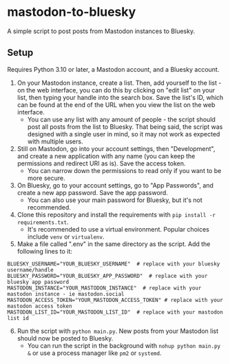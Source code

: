# mastodon-to-bluesky

A simple script to post posts from Mastodon instances to Bluesky.

## Setup

Requires Python 3.10 or later, a Mastodon account, and a Bluesky account.

1. On your Mastodon instance, create a list. Then, add yourself to the list - on the web interface, you can do this by clicking on "edit list" on your list, then typing your handle into the search box. Save the list's ID, which can be found at the end of the URL when you view the list on the web interface.
    - You can use any list with any amount of people - the script should post all posts from the list to Bluesky. That being said, the script was designed with a single user in mind, so it may not work as expected with multiple users.
2. Still on Mastodon, go into your account settings, then "Development", and create a new application with any name (you can keep the permissions and redirect URI as is). Save the access token.
    - You can narrow down the permissions to read only if you want to be more secure.
3. On Bluesky, go to your account settings, go to "App Passwords", and create a new app password. Save the app password.
    - You can also use your main password for Bluesky, but it's not recommended.
4. Clone this repository and install the requirements with `pip install -r requirements.txt`.
    - It's recommended to use a virtual environment. Popular choices include `venv` or `virtualenv`.
5. Make a file called ".env" in the same directory as the script. Add the following lines to it:
```
BLUESKY_USERNAME="YOUR_BLUESKY_USERNAME"  # replace with your bluesky username/handle
BLUESKY_PASSWORD="YOUR_BLUESKY_APP_PASSWORD"  # replace with your bluesky app password
MASTODON_INSTANCE="YOUR_MASTODON_INSTANCE"  # replace with your mastodon instance - ie mastodon.social
MASTODON_ACCESS_TOKEN="YOUR_MASTODON_ACCESS_TOKEN" # replace with your mastodon access token
MASTODON_LIST_ID="YOUR_MASTODON_LIST_ID"  # replace with your mastodon list id
```
6. Run the script with `python main.py`. New posts from your Mastodon list should now be posted to Bluesky.
    - You can run the script in the background with `nohup python main.py &` or use a process manager like `pm2` or `systemd`.
